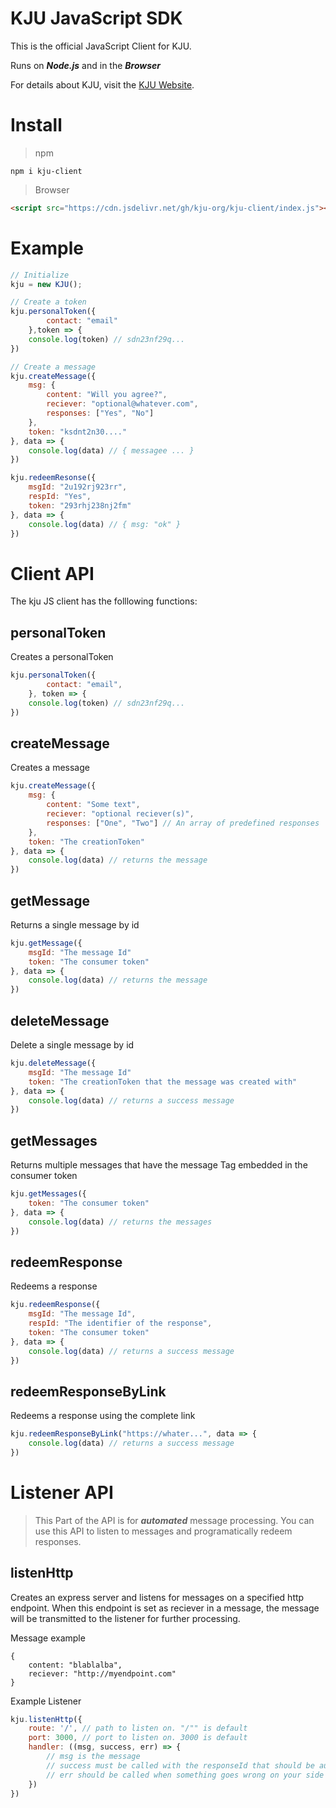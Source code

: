 # KJU JavaScript SDK
 
This is the official JavaScript Client for KJU. 

Runs on ***Node.js*** and in the ***Browser***

For details about KJU, visit the [KJU Website](https://kju-org.github.io).


# Install

> npm

```shell
npm i kju-client
```

> Browser

```html
<script src="https://cdn.jsdelivr.net/gh/kju-org/kju-client/index.js"></script>
```

# Example

```javascript
// Initialize
kju = new KJU();

// Create a token
kju.personalToken({
		contact: "email"
	},token => {
	console.log(token) // sdn23nf29q...
})

// Create a message
kju.createMessage({
	msg: {
		content: "Will you agree?",
		reciever: "optional@whatever.com",
		responses: ["Yes", "No"]
	},
	token: "ksdnt2n30...."
}, data => {
	console.log(data) // { messagee ... }
})

kju.redeemResonse({
	msgId: "2u192rj923rr",
	respId: "Yes",
	token: "293rhj238nj2fm"
}, data => {
	console.log(data) // { msg: "ok" }
})
```

# Client API

The kju JS client has the folllowing functions:

## personalToken

Creates a personalToken

```javascript
kju.personalToken({
		contact: "email",
	}, token => {
	console.log(token) // sdn23nf29q...
})
```

## createMessage

Creates a message

```javascript
kju.createMessage({
	msg: {
		content: "Some text",
		reciever: "optional reciever(s)",
		responses: ["One", "Two"] // An array of predefined responses
	},
	token: "The creationToken"
}, data => {
	console.log(data) // returns the message
})
```

## getMessage

Returns a single message by id

```javascript
kju.getMessage({
	msgId: "The message Id"
	token: "The consumer token"
}, data => {
	console.log(data) // returns the message
})
```

## deleteMessage

Delete a single message by id

```javascript
kju.deleteMessage({
	msgId: "The message Id"
	token: "The creationToken that the message was created with"
}, data => {
	console.log(data) // returns a success message
})
```

## getMessages

Returns multiple messages that have the message Tag embedded in the consumer token

```javascript
kju.getMessages({
	token: "The consumer token"
}, data => {
	console.log(data) // returns the messages
})
```

## redeemResponse

Redeems a response

```javascript
kju.redeemResponse({
	msgId: "The message Id",
	respId: "The identifier of the response",
	token: "The consumer token"
}, data => {
	console.log(data) // returns a success message
})
```

## redeemResponseByLink

Redeems a response using the complete link

```javascript
kju.redeemResponseByLink("https://whater...", data => {
	console.log(data) // returns a success message
})
```

# Listener API

> This Part of the API is for ***automated*** message processing. You can use this API to listen to messages and programatically redeem responses.

## listenHttp

Creates an express server and listens for messages on a specified http endpoint. When this endpoint is set as reciever in a message, the message will be transmitted to the listener for further processing.

Message example
```
{
	content: "blablalba",
	reciever: "http://myendpoint.com"
}
```

Example Listener
```javascript
kju.listenHttp({
	route: '/', // path to listen on. "/"" is default
	port: 3000, // port to listen on. 3000 is default
	handler: ((msg, success, err) => {
		// msg is the message
		// success must be called with the responseId that should be auto-redeemed. Like: success("yes");
		// err should be called when something goes wrong on your side
	})
})
```